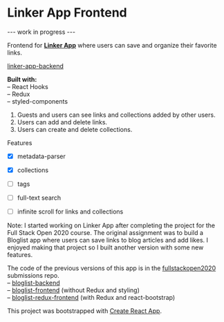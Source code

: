 # Linker App Frontend
--- work in progress ---

Frontend for **[Linker App](https://linkerbeta.herokuapp.com)** where users can save and organize their favorite links. 

[linker-app-backend](https://github.com/anchsk/linker-app-backend)

**Built with:**  
– React Hooks  
– Redux  
– styled-components


1. Guests and users can see links and collections added by other users.
2. Users can add and delete links.
3. Users can create and delete collections.
   
Features

- [x] metadata-parser
- [x] collections
- [ ] tags
- [ ] full-text search
- [ ] infinite scroll for links and collections


Note:
I started working on Linker App after completing the project for the Full Stack Open 2020 course. The original assignment was to build a Bloglist app where users can save links to blog articles and add likes. I enjoyed making that project so I built another version with some new features.

The code of the previous versions of this app is in the [fullstackopen2020](https://github.com/anchsk/fullstackopen2020) submissions repo.  
– [bloglist-backend](https://github.com/anchsk/fullstackopen2020/tree/master/part4/bloglist-backend)   
– [bloglist-frontend](https://github.com/anchsk/fullstackopen2020/tree/master/part5/bloglist-frontend) (without Redux and styling)  
– [bloglist-redux-frontend](https://github.com/anchsk/fullstackopen2020/tree/master/part7/bloglist-redux-frontend) (with Redux and react-bootstrap)


This project was bootstrapped with [Create React App](https://github.com/facebook/create-react-app).
